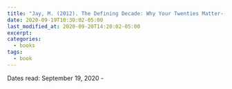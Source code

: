 ```yaml
---
title: "Jay, M. (2012). The Defining Decade: Why Your Twenties Matter--And How to Make the Most of Them Now. Twelve."
date: 2020-09-19T10:30:02-05:00
last_modified_at: 2020-09-20T14:20:02-05:00
excerpt: 
categories:
  - books
tags:
  - book
---
```


Dates read: September 19, 2020 - 
